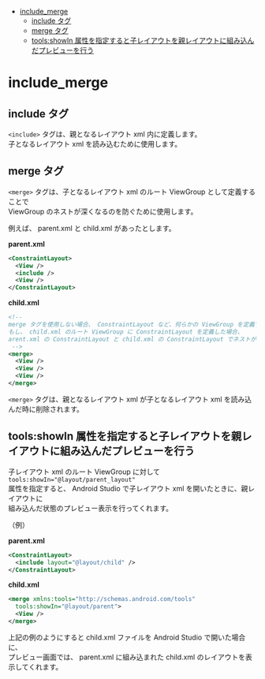 <!-- TOC START min:1 max:3 link:true asterisk:false update:true -->
- [include_merge](#include_merge)
  - [include タグ](#include-タグ)
  - [merge タグ](#merge-タグ)
  - [tools:showIn 属性を指定すると子レイアウトを親レイアウトに組み込んだプレビューを行う](#toolsshowin-属性を指定すると子レイアウトを親レイアウトに組み込んだプレビューを行う)
<!-- TOC END -->


# include_merge

## include タグ

`<include>` タグは、親となるレイアウト xml 内に定義します。  
子となるレイアウト xml を読み込むために使用します。


## merge タグ

`<merge>` タグは、子となるレイアウト xml のルート ViewGroup として定義することで  
ViewGroup のネストが深くなるのを防ぐために使用します。

例えば、 parent.xml と child.xml があったとします。

**parent.xml**

```xml
<ConstraintLayout>
  <View />
  <include />
  <View />
</ConstraintLayout>
```

**child.xml**

```xml
<!--
merge タグを使用しない場合、 ConstraintLayout など、何らかの ViewGroup を定義する必要がある。
もし、 child.xml のルート ViewGroup に ConstraintLayout を定義した場合、
arent.xml の ConstraintLayout と child.xml の ConstraintLayout でネストが生じてしまう。
 -->
<merge>
  <View />
  <View />
  <View />
</merge>
```

`<merge>` タグは、親となるレイアウト xml が子となるレイアウト xml を読み込んだ時に削除されます。


## tools:showIn 属性を指定すると子レイアウトを親レイアウトに組み込んだプレビューを行う

子レイアウト xml のルート ViewGroup に対して `tools:showIn="@layout/parent_layout"`  
属性を指定すると、 Android Studio で子レイアウト xml を開いたときに、親レイアウトに  
組み込んだ状態のプレビュー表示を行ってくれます。

（例）

**parent.xml**

```xml
<ConstraintLayout>
  <include layout="@layout/child" />
</ConstraintLayout>
```

**child.xml**

```xml
<merge xmlns:tools="http://schemas.android.com/tools"
  tools:showIn="@layout/parent">
  <View />
</merge>
```

上記の例のようにすると child.xml ファイルを Android Studio で開いた場合に、  
プレビュー画面では、 parent.xml に組み込まれた child.xml のレイアウトを表示してくれます。
